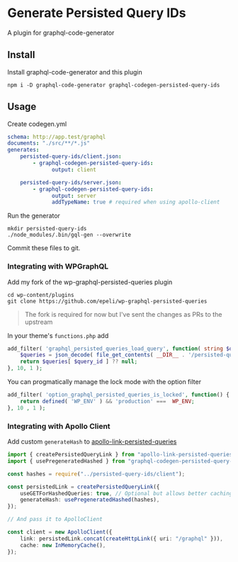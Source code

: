 # Generate Persisted Query IDs

A plugin for graphql-code-generator

## Install

Install graphql-code-generator and this plugin

    npm i -D graphql-code-generator graphql-codegen-persisted-query-ids

## Usage

Create codegen.yml

```yaml
schema: http://app.test/graphql
documents: "./src/**/*.js"
generates:
    persisted-query-ids/client.json:
        - graphql-codegen-persisted-query-ids:
              output: client

    persisted-query-ids/server.json:
        - graphql-codegen-persisted-query-ids:
              output: server
              addTypeName: true # required when using apollo-client
```

Run the generator

    mkdir persisted-query-ids
    ./node_modules/.bin/gql-gen --overwrite

Commit these files to git.

### Integrating with WPGraphQL

Add my fork of the wp-graphql-persisted-queries plugin

    cd wp-content/plugins
    git clone https://github.com/epeli/wp-graphql-persisted-queries

> The fork is required for now but I've sent the changes as PRs to the upstream

In your theme's `functions.php` add

```php
add_filter( 'graphql_persisted_queries_load_query', function( string $query_id ) {
    $queries = json_decode( file_get_contents( __DIR__ . '/persisted-query-ids/server.json' ), true );
    return $queries[ $query_id ] ?? null;
}, 10, 1 );
```

You can progmatically manage the lock mode with the option filter

```php
add_filter( 'option_graphql_persisted_queries_is_locked', function() {
    return defined( 'WP_ENV' ) && 'production' ===  WP_ENV;
}, 10 , 1 );
```

### Integrating with Apollo Client

Add custom `generateHash` to [apollo-link-persisted-queries](https://github.com/apollographql/apollo-link-persisted-queries)

```ts
import { createPersistedQueryLink } from "apollo-link-persisted-queries";
import { usePregeneratedHashed } from "graphql-codegen-persisted-query-ids/lib/apollo";

const hashes = require("../persisted-query-ids/client");

const persistedLink = createPersistedQueryLink({
    useGETForHashedQueries: true, // Optional but allows better caching
    generateHash: usePregeneratedHashed(hashes),
});

// And pass it to ApolloClient

const client = new ApolloClient({
    link: persistedLink.concat(createHttpLink({ uri: "/graphql" })),
    cache: new InMemoryCache(),
});
```
